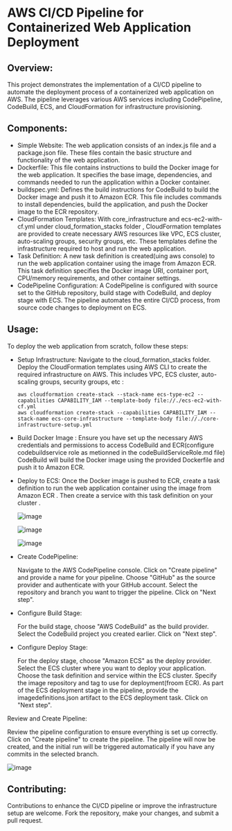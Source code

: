 # AWS CI/CD Pipeline for Containerized Web Application Deployment
## Overview:

This project demonstrates the implementation of a CI/CD pipeline to automate the deployment process of a containerized web application on AWS. The pipeline leverages various AWS services including CodePipeline, CodeBuild, ECS, and CloudFormation for infrastructure provisioning.
## Components:

- Simple Website: 
The web application consists of an index.js file and a package.json file. These files contain the basic structure and functionality of the web application.
- Dockerfile:
This file contains instructions to build the Docker image for the web application. It specifies the base image, dependencies, and commands needed to run the application within a Docker container.
- buildspec.yml:
Defines the build instructions for CodeBuild to build the Docker image and push it to Amazon ECR. This file includes commands to install dependencies, build the application, and push the Docker image to the ECR repository.
- CloudFormation Templates: With core_infrastructure and ecs-ec2-with-cf.yml under cloud_formation_stacks folder ,  CloudFormation templates are provided to create necessary AWS resources like VPC, ECS cluster, auto-scaling groups, security groups, etc. These templates define the infrastructure required to host and run the web application.
- Task Definition:
A new task definition is created(uing aws console) to run the web application container using the image from Amazon ECR. This task definition    specifies the Docker image URI, container port, CPU/memory requirements, and other container settings.
- CodePipeline Configuration:
A CodePipeline is configured with source set to the GitHub repository, build stage with CodeBuild, and deploy stage with ECS. The pipeline automates the entire CI/CD process, from source code changes to deployment on ECS.

## Usage:

To deploy the web application from scratch, follow these steps:

- Setup Infrastructure:
        Navigate to the cloud_formation_stacks folder.
        Deploy the CloudFormation templates using  AWS CLI to create the required infrastructure on AWS. This includes VPC, ECS cluster, auto-scaling groups, security         groups, etc :

      aws cloudformation create-stack --stack-name ecs-type-ec2 --capabilities CAPABILITY_IAM --template-body file://./ecs-ec2-with-cf.yml
      aws cloudformation create-stack --capabilities CAPABILITY_IAM --stack-name ecs-core-infrastructure --template-body file://./core-infrastructure-setup.yml
    
- Build Docker Image :
        Ensure you have set up the necessary AWS credentials and permissions to access CodeBuild and ECR(configure codebuildservice role as metionned in the
        codeBuildServiceRole.md file)
        CodeBuild will build the Docker image using the provided Dockerfile and push it to Amazon ECR.

- Deploy to ECS:
        Once the Docker image is pushed to ECR, create a task definition to run the web application container using the image from Amazon ECR .
        Then create a service with this task definition on your cluster .
  
  ![image](https://github.com/firassaada/AWS-CI-CD-Pipeline-for-Containerized-Web-Application-Deployment/assets/94303698/b36f825c-80f1-4156-86b3-89c0b3b845f5)

  ![image](https://github.com/firassaada/AWS-CI-CD-Pipeline-for-Containerized-Web-Application-Deployment/assets/94303698/6eaf108d-8d2f-45e3-a619-ad683e3d8bd3)

  ![image](https://github.com/firassaada/AWS-CI-CD-Pipeline-for-Containerized-Web-Application-Deployment/assets/94303698/06dbc742-eec2-4799-8270-40b9307f4b91)

- Create CodePipeline:

    Navigate to the AWS CodePipeline console.
    Click on "Create pipeline" and provide a name for your pipeline.
    Choose "GitHub" as the source provider and authenticate with your GitHub account.
    Select the repository and branch you want to trigger the pipeline.
    Click on "Next step".

- Configure Build Stage:

    For the build stage, choose "AWS CodeBuild" as the build provider.
    Select the CodeBuild project you created earlier.
    Click on "Next step".

- Configure Deploy Stage:

    For the deploy stage, choose "Amazon ECS" as the deploy provider.
    Select the ECS cluster where you want to deploy your application.
    Choose the task definition and service within the ECS cluster.
    Specify the image repository and tag to use for deployment(froom ECR).
    As part of the ECS deployment stage in the pipeline, provide the imagedefinitions.json artifact to the ECS deployment task.
    Click on "Next step".

Review and Create Pipeline:

  Review the pipeline configuration to ensure everything is set up correctly.
  Click on "Create pipeline" to create the pipeline.
  The pipeline will now be created, and the initial run will be triggered automatically if you have any commits in the selected branch.

![image](https://github.com/firassaada/AWS-CI-CD-Pipeline-for-Containerized-Web-Application-Deployment/assets/94303698/51d57e03-e7a2-4997-bd34-1cd9b8090d0d)

## Contributing:

Contributions to enhance the CI/CD pipeline or improve the infrastructure setup are welcome. Fork the repository, make your changes, and submit a pull request.
